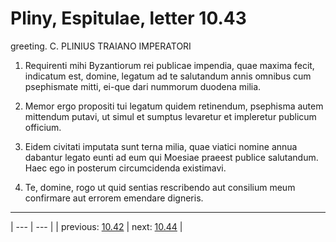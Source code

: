 # Pliny, Espitulae, letter 10.43

greeting. C. PLINIUS TRAIANO IMPERATORI



1. Requirenti mihi Byzantiorum rei publicae impendia, quae maxima fecit, indicatum est, domine, legatum ad te salutandum annis omnibus cum psephismate mitti, ei-que dari nummorum duodena milia.



2. Memor ergo propositi tui legatum quidem retinendum, psephisma autem mittendum putavi, ut simul et sumptus levaretur et impleretur publicum officium.



3. Eidem civitati imputata sunt terna milia, quae viatici nomine annua dabantur legato eunti ad eum qui Moesiae praeest publice salutandum. Haec ego in posterum circumcidenda existimavi.



4. Te, domine, rogo ut quid sentias rescribendo aut consilium meum confirmare aut errorem emendare digneris.



---

| --- | --- |
| previous: [10.42](../10.42/) | next: [10.44](../10.44/) |